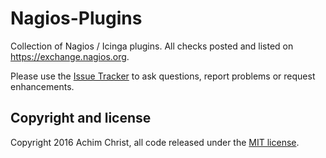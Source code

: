 # Nagios-Plugins
Collection of Nagios / Icinga plugins. All checks posted and listed on https://exchange.nagios.org.

Please use the [Issue Tracker](https://github.com/acch/nagios-plugins/issues) to ask questions, report problems or request enhancements.

## Copyright and license

Copyright 2016 Achim Christ, all code released under the [MIT license](LICENSE).

